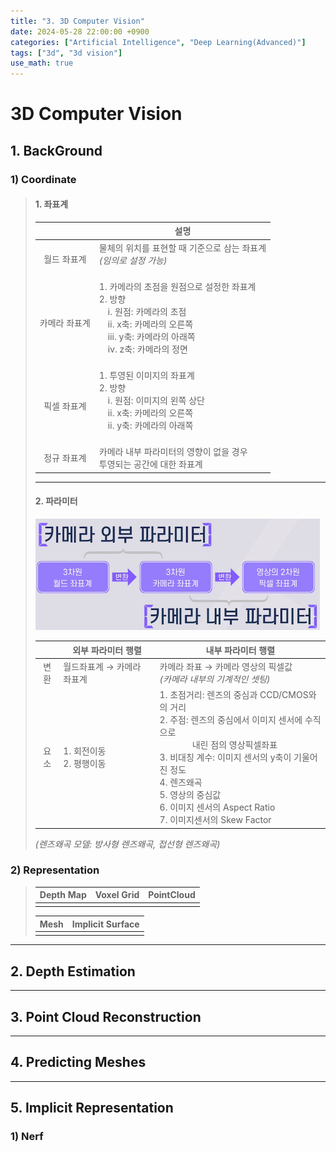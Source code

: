 ```yaml
---
title: "3. 3D Computer Vision"
date: 2024-05-28 22:00:00 +0900
categories: ["Artificial Intelligence", "Deep Learning(Advanced)"]
tags: ["3d", "3d vision"]
use_math: true
---
```


# 3D Computer Vision

## 1. BackGround

### 1) Coordinate

> #### 1. 좌표계
>
> |     | 설명 | 
> |:---:| --- |
> | 월드 좌표계 | 물체의 위치를 표현할 때 기준으로 삼는 좌표계<br> _(임의로 설정 가능)_ <br>　|
> | 카메라 좌표계 | 1. 카메라의 초점을 원점으로 설정한 좌표계<br>2. 방향<br>　ⅰ. 원점: 카메라의 초점<br>　ⅱ. x축: 카메라의 오른쪽<br>　ⅲ. y축: 카메라의 아래쪽<br>　ⅳ. z축: 카메라의 정면 <br>　|
> | 픽셀 좌표계 | 1. 투영된 이미지의 좌표계<br>2. 방향<br>　ⅰ. 원점: 이미지의 왼쪽 상단<br>　ⅱ. x축: 카메라의 오른쪽<br>　ⅱ. y축: 카메라의 아래쪽 <br>　| 
> | 정규 좌표계 | 카메라 내부 파라미터의 영향이 없을 경우<br> 투영되는 공간에 대한 좌표계 |
>
> ---
> #### 2. 파라미터
>
> ![alt text](/assets/img/post/autonomous_driving/camera_parameter.png)
>
> | | 외부 파라미터 행렬 | 내부 파라미터 행렬 |
> |:---:| --- | --- | 
> | 변환 | 월드좌표계 $\rightarrow$ 카메라 좌표계 | 카메라 좌표 $\rightarrow$ 카메라 영상의 픽셀값<br> _(카메라 내부의 기계적인 셋팅)_ |
> | 요소 | 1. 회전이동<br>2. 평행이동 | 1. 초점거리: 렌즈의 중심과 CCD/CMOS와의 거리<br>2. 주점: 렌즈의 중심에서 이미지 센서에 수직으로<br>$\qquad \quad$ 내린 점의 영상픽셀좌표<br> 3. 비대칭 계수: 이미지 센서의 y축이 기울어진 정도<br> 4. 렌즈왜곡<br>5. 영상의 중심값<br>6. 이미지 센서의 Aspect Ratio<br>7. 이미지센서의 Skew Factor<br> |
>
> _(렌즈왜곡 모델: 방사형 렌즈왜곡, 접선형 렌즈왜곡)_
> 

### 2) Representation

> | Depth Map | Voxel Grid | PointCloud |
> | --- | --- | --- |
> | | | | 
>
> | Mesh | Implicit Surface |
> | --- | --- |
> | | |

---
## 2. Depth Estimation

---
## 3. Point Cloud Reconstruction

---
## 4. Predicting Meshes

---
## 5. Implicit Representation

### 1) Nerf